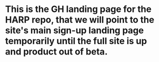 # This is the GH landing page for the HARP repo, that we will point to the site's main sign-up landing page temporarily until the full site is up and product out of beta. 
